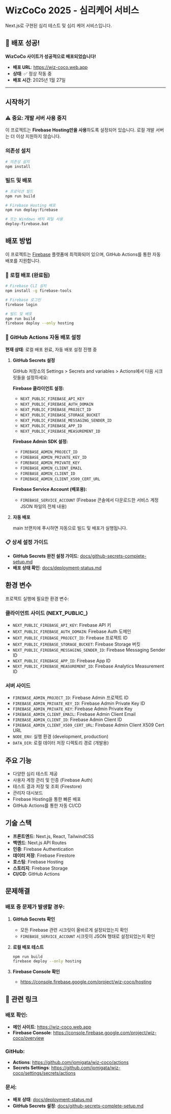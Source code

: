 # WizCoCo 2025 - 심리케어 서비스

Next.js로 구현된 심리 테스트 및 심리 케어 서비스입니다.

## 🎉 **배포 성공!**

**WizCoCo 사이트가 성공적으로 배포되었습니다!**
- **배포 URL**: https://wiz-coco.web.app
- **상태**: ✅ 정상 작동 중
- **배포 시간**: 2025년 1월 27일

---

## 시작하기

### ⚠️ **중요: 개발 서버 사용 중지**

이 프로젝트는 **Firebase Hosting만을 사용**하도록 설정되어 있습니다. 로컬 개발 서버는 더 이상 지원하지 않습니다.

### 의존성 설치

```bash
# 의존성 설치
npm install
```

### 빌드 및 배포

```bash
# 프로덕션 빌드
npm run build

# Firebase Hosting 배포
npm run deploy:firebase

# 또는 Windows 배치 파일 사용
deploy-firebase.bat
```

## 배포 방법

이 프로젝트는 [Firebase](https://firebase.google.com) 플랫폼에 최적화되어 있으며, GitHub Actions를 통한 자동 배포를 지원합니다.

### 🚀 **로컬 배포 (완료됨)**

```bash
# Firebase CLI 설치
npm install -g firebase-tools

# Firebase 로그인
firebase login

# 빌드 및 배포
npm run build
firebase deploy --only hosting
```

### 🔧 **GitHub Actions 자동 배포 설정**

**현재 상태**: 로컬 배포 완료, 자동 배포 설정 진행 중

1. **GitHub Secrets 설정**
   
   GitHub 저장소의 Settings > Secrets and variables > Actions에서 다음 시크릿들을 설정하세요:

   **Firebase 클라이언트 설정:**
   - `NEXT_PUBLIC_FIREBASE_API_KEY`
   - `NEXT_PUBLIC_FIREBASE_AUTH_DOMAIN`
   - `NEXT_PUBLIC_FIREBASE_PROJECT_ID`
   - `NEXT_PUBLIC_FIREBASE_STORAGE_BUCKET`
   - `NEXT_PUBLIC_FIREBASE_MESSAGING_SENDER_ID`
   - `NEXT_PUBLIC_FIREBASE_APP_ID`
   - `NEXT_PUBLIC_FIREBASE_MEASUREMENT_ID`

   **Firebase Admin SDK 설정:**
   - `FIREBASE_ADMIN_PROJECT_ID`
   - `FIREBASE_ADMIN_PRIVATE_KEY_ID`
   - `FIREBASE_ADMIN_PRIVATE_KEY`
   - `FIREBASE_ADMIN_CLIENT_EMAIL`
   - `FIREBASE_ADMIN_CLIENT_ID`
   - `FIREBASE_ADMIN_CLIENT_X509_CERT_URL`

   **Firebase Service Account (배포용):**
   - `FIREBASE_SERVICE_ACCOUNT` (Firebase 콘솔에서 다운로드한 서비스 계정 JSON 파일의 전체 내용)

2. **자동 배포**
   
   main 브랜치에 푸시하면 자동으로 빌드 및 배포가 실행됩니다.

### 📋 **상세 설정 가이드**

- **GitHub Secrets 완전 설정 가이드**: [docs/github-secrets-complete-setup.md](docs/github-secrets-complete-setup.md)
- **배포 상태 확인**: [docs/deployment-status.md](docs/deployment-status.md)

## 환경 변수

프로젝트 실행에 필요한 환경 변수:

### 클라이언트 사이드 (NEXT_PUBLIC_)
- `NEXT_PUBLIC_FIREBASE_API_KEY`: Firebase API 키
- `NEXT_PUBLIC_FIREBASE_AUTH_DOMAIN`: Firebase Auth 도메인
- `NEXT_PUBLIC_FIREBASE_PROJECT_ID`: Firebase 프로젝트 ID
- `NEXT_PUBLIC_FIREBASE_STORAGE_BUCKET`: Firebase Storage 버킷
- `NEXT_PUBLIC_FIREBASE_MESSAGING_SENDER_ID`: Firebase Messaging Sender ID
- `NEXT_PUBLIC_FIREBASE_APP_ID`: Firebase App ID
- `NEXT_PUBLIC_FIREBASE_MEASUREMENT_ID`: Firebase Analytics Measurement ID

### 서버 사이드
- `FIREBASE_ADMIN_PROJECT_ID`: Firebase Admin 프로젝트 ID
- `FIREBASE_ADMIN_PRIVATE_KEY_ID`: Firebase Admin Private Key ID
- `FIREBASE_ADMIN_PRIVATE_KEY`: Firebase Admin Private Key
- `FIREBASE_ADMIN_CLIENT_EMAIL`: Firebase Admin Client Email
- `FIREBASE_ADMIN_CLIENT_ID`: Firebase Admin Client ID
- `FIREBASE_ADMIN_CLIENT_X509_CERT_URL`: Firebase Admin Client X509 Cert URL
- `NODE_ENV`: 실행 환경 (development, production)
- `DATA_DIR`: 로컬 데이터 저장 디렉토리 경로 (개발용)

## 주요 기능

- 다양한 심리 테스트 제공
- 사용자 계정 관리 및 인증 (Firebase Auth)
- 테스트 결과 저장 및 조회 (Firestore)
- 관리자 대시보드
- Firebase Hosting을 통한 빠른 배포
- GitHub Actions를 통한 자동 CI/CD

## 기술 스택

- **프론트엔드**: Next.js, React, TailwindCSS
- **백엔드**: Next.js API Routes
- **인증**: Firebase Authentication
- **데이터 저장**: Firebase Firestore
- **호스팅**: Firebase Hosting
- **스토리지**: Firebase Storage
- **CI/CD**: GitHub Actions

## 문제해결

### 배포 중 문제가 발생할 경우:

1. **GitHub Secrets 확인**
   - 모든 Firebase 관련 시크릿이 올바르게 설정되었는지 확인
   - `FIREBASE_SERVICE_ACCOUNT` 시크릿이 JSON 형태로 설정되었는지 확인

2. **로컬 배포 테스트**
   ```bash
   npm run build
   firebase deploy --only hosting
   ```

3. **Firebase Console 확인**
   - https://console.firebase.google.com/project/wiz-coco/hosting

## 🔗 **관련 링크**

### **배포 확인:**
- **메인 사이트**: https://wiz-coco.web.app
- **Firebase Console**: https://console.firebase.google.com/project/wiz-coco/overview

### **GitHub:**
- **Actions**: https://github.com/jomigata/wiz-coco/actions
- **Secrets Settings**: https://github.com/jomigata/wiz-coco/settings/secrets/actions

### **문서:**
- **배포 상태**: [docs/deployment-status.md](docs/deployment-status.md)
- **GitHub Secrets 설정**: [docs/github-secrets-complete-setup.md](docs/github-secrets-complete-setup.md)
